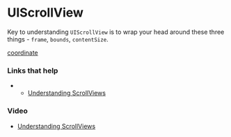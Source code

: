 # UIScrollView

Key to understanding `UIScrollView` is to wrap your head around these three things - `frame`, `bounds`, `contentSize`.

[coordinate](/images/coordinate.png)


### Links that help

- - [Understanding ScrollViews](https://oleb.net/blog/2014/04/understanding-uiscrollview/)


### Video

- [Understanding ScrollViews](https://www.youtube.com/watch?v=TYM65qxEQNs)
